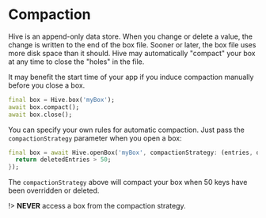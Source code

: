 # Compaction

Hive is an append-only data store. When you change or delete a value, the change is written to the end of the box file. Sooner or later, the box file uses more disk space than it should. Hive may automatically "compact" your box at any time to close the "holes" in the file.

It may benefit the start time of your app if you induce compaction manually before you close a box.

```dart
final box = Hive.box('myBox');
await box.compact();
await box.close();
```

You can specify your own rules for automatic compaction. Just pass the `compactionStrategy` parameter when you open a box:

```dart
final box = await Hive.openBox('myBox', compactionStrategy: (entries, deletedEntries) {
  return deletedEntries > 50;
});
```

The `compactionStrategy` above will compact your box when 50 keys have been overridden or deleted.

!> **NEVER** access a box from the compaction strategy.
